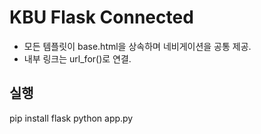 # KBU Flask Connected
- 모든 템플릿이 base.html을 상속하며 네비게이션을 공통 제공.
- 내부 링크는 url_for()로 연결.

## 실행
pip install flask
python app.py

